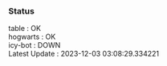 ### Status


table : OK  
hogwarts : OK  
icy-bot : DOWN  
Latest Update : 2023-12-03 03:08:29.334221
